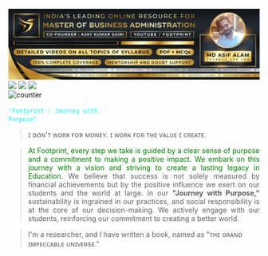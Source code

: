 ![(banner.png)](https://github.com/themdasifalam/themdasifalam/blob/main/Footprint.png)
[<img src = "https://img.shields.io/badge/youtube-%23E4405F.svg?&style=for-the-badge&logo=youtube&logoColor=white">](https://www.youtube.com/@FootprintClasses)
[<img src="https://img.shields.io/badge/linkedin-%230077B5.svg?&style=for-the-badge&logo=linkedin&logoColor=white" />](https://www.linkedin.com/in/mdasifalam/)
[<img src = "https://img.shields.io/badge/instagram-%23E4405F.svg?&style=for-the-badge&logo=instagram&logoColor=white">](https://www.instagram.com/footprint.co.in/)  
![counter](https://komarev.com/ghpvc/?username=themdasifalam&style=flat-square)

<code style="color : aqua">"Footprint : Journey with Purpose"</code>

> ɪ ᴅᴏɴ'ᴛ ᴡᴏʀᴋ ғᴏʀ ᴍᴏɴᴇʏ. ɪ ᴡᴏʀᴋ ғᴏʀ ᴛʜᴇ ᴠᴀʟᴜᴇ ɪ ᴄʀᴇᴀᴛᴇ.

> <p align="justify" > <font color="green"> At Footprint, every step we take is guided by a clear sense of purpose and a commitment to making a positive impact. We embark on this journey with a vision and striving to create a lasting legacy in Education.</font> We believe that success is not solely measured by financial achievements but by the positive influence we exert on our students and the world at large. In our <b >"Journey with Purpose,"</b> sustainability is ingrained in our practices, and social responsibility is at the core of our decision-making. We actively engage with our students, reinforcing our commitment to creating a better world. </p>

> I'm a researcher, and I have written a book, named as "ᴛʜᴇ ɢʀᴀɴᴅ ɪᴍᴘᴇᴄᴄᴀʙʟᴇ ᴜɴɪᴠᴇʀsᴇ."
